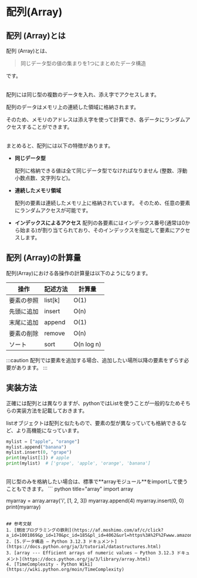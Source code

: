 # 配列(Array)

## 配列 (Array)とは

配列 (Array)とは、

> 同じデータ型の値の集まりを1つにまとめたデータ構造

です。<br/><br/>


配列には同じ型の複数のデータを入れ、添え字でアクセスします。

配列のデータはメモリ上の連続した領域に格納されます。

そのため、メモリのアドレスは添え字を使って計算でき、各データにランダムアクセスすることができます。<br/><br/>



まとめると、配列には以下の特徴があります。

- **同じデータ型**

    配列に格納できる値は全て同じデータ型でなければなりません
    (整数、浮動小数点数、文字列など)。
- **連続したメモリ領域**
    
    配列の要素は連続したメモリ上に格納されています。
    そのため、任意の要素にランダムアクセスが可能です。

- **インデックスによるアクセス**
    配列の各要素にはインデックス番号(通常は0から始まる)が割り当てられており、そのインデックスを指定して要素にアクセスします。


## 配列 (Array)の計算量
配列(Array)における各操作の計算量は以下のようになります。

| 操作       | 記述方法 | 計算量     |
| ---------- | -------- | ---------- |
| 要素の参照 | list[k]  | O(1)       |
| 先頭に追加 | insert   | O(n)       |
| 末尾に追加 | append   | O(1)       |
| 要素の削除 | remove   | O(n)       |
| ソート     | sort     | O(n log n) |


:::caution
配列では要素を追加する場合、追加したい場所以降の要素をずらす必要があります。
:::


## 実装方法
正確には配列とは異なりますが、pythonではListを使うことが一般的なためそちらの実装方法を記載しておきます。

listオブジェクトは配列と似たもので、要素の型が異なっていても格納できるなど、より高機能になっています。


``` python title="list"
mylist = ["apple", "orange"] 
mylist.append("banana") 
mylist.insert(0, "grape")
print(mylist[1]) # apple
print(mylist)  # ['grape', 'apple', 'orange', 'banana']
```

<br/>
同じ型のみを格納したい場合は、標準で**arrayモジュール**をimportして使うこともできます。
``` python title="array"
import array

myarray = array.array('i', [1, 2, 3]) 
myarray.append(4) 
myarray.insert(0, 0) 
print(myarray)
```

## 参考文献
1. [競技プログラミングの鉄則](https://af.moshimo.com/af/c/click?a_id=1001869&p_id=170&pc_id=185&pl_id=4062&url=https%3A%2F%2Fwww.amazon.co.jp%2Fdp%2F483997750X)
2. [5.データ構造 — Python 3.12.3 ドキュメント](https://docs.python.org/ja/3/tutorial/datastructures.html)
3. [array --- Efficient arrays of numeric values — Python 3.12.3 ドキュメント](https://docs.python.org/ja/3/library/array.html)
4. [TimeComplexity - Python Wiki](https://wiki.python.org/moin/TimeComplexity)
